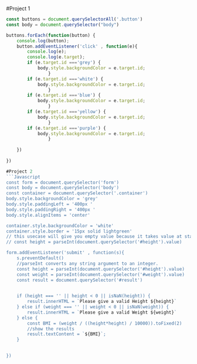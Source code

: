 #Project 1
```Javascript
const buttons = document.querySelectorAll('.button')
const body = document.querySelector("body")

buttons.forEach(function(button) {
    console.log(button);
    button.addEventListener('click' , function(e){
        console.log(e);
        console.log(e.target);
        if (e.target.id ==='grey') {
            body.style.backgroundColor = e.target.id;
                }
        if (e.target.id ==='white') {
            body.style.backgroundColor = e.target.id;
                }
        if (e.target.id ==='blue') {
            body.style.backgroundColor = e.target.id;
                }
        if (e.target.id ==='yellow') {
            body.style.backgroundColor = e.target.id;
                }
        if (e.target.id ==='purple') {
            body.style.backgroundColor = e.target.id;
                }
        
    })
    
})

#Project 2
```Javascript
const form = document.querySelector('form')
const body = document.querySelector('body')
const container = document.querySelector('.container')
body.style.backgroundColor = 'grey'
body.style.paddingLeft = '400px '
body.style.paddingRight = '400px '
body.style.alignItems = 'center'

container.style.backgroundColor = 'white'
container.style.border = '15px solid lightgreen'
// this usecase will give you empty value because it takes value at start.
// const height = parseInt(document.querySelector('#height').value)

form.addEventListener('submit' , function(s){
    s.preventDefault()
    //parseInt converts any string argument to an integer.
    const height = parseInt(document.querySelector('#height').value)
    const weight = parseInt(document.querySelector('#weight').value)
    const result = document.querySelector('#result')
    

    if (height === '' || height < 0 || isNaN(height)) {
        result.innerHTML = `Please give a valid Height ${height}`
    } else if (weight === '' || weight < 0 || isNaN(weight)) {
        result.innerHTML = `Please give a valid Weight ${weight}`
    } else {
        const BMI = (weight / ((height*height) / 10000)).toFixed(2)
        //show the results
        result.textContent = `${BMI}`;
    }
   

})